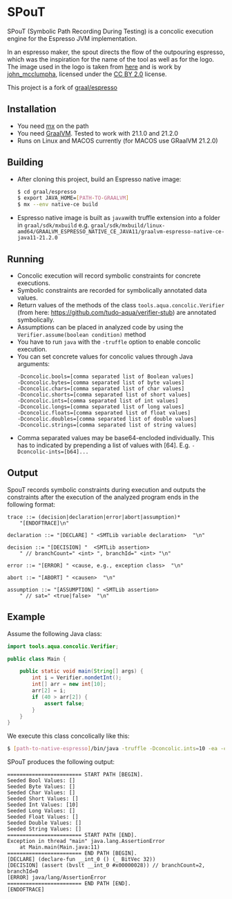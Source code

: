 
# SPouT

SPouT (Symbolic Path Recording During Testing) is a concolic execution engine
for the Espresso JVM implementation.

In an espresso maker, the spout directs the flow of the outpouring espresso, 
which was the inspiration for the name of the tool as well as for the logo.
The image used in the logo is taken from [here](https://www.flickr.com/photos/john_mcclumpha/4158407875/in/photolist-o1Tksq-nLrps7-oe9B3a-pEAxnm-nY8MUm-CecoHg-nwkFMh-oceZVB-rggX2c-o3NPui-HNLwMF-od4zL4-o3PF81-2jdww3n-q7wA1g-Cecm2K-qoN6br-9fnNMP-q7pzBo-5TsCsJ-CMGuhP-psdon4-kK4b19-q7yk58-nTtKGq-2kFipfF-GqnAAF-7ksWfZ-7kwQjS-7kwQvJ-7ksVTR-7ksVoV-7ksVMv-7kwQAJ-7ksVJx-cfEqN5-7pVcap-qmFWnd-qBpdJf-Ed3Liw-67ZdSn-7UMuv-9RaDD4-2fwfTAc-GvkSyf-5yMhh4-E7mqpg-DEeWHN-E7mgux-ceMe6f)
and is work by [john_mcclumpha](https://www.flickr.com/photos/john_mcclumpha/),
licensed under the [CC BY 2.0](https://creativecommons.org/licenses/by/2.0/) license.

This project is a fork of [graal/espresso](https://github.com/oracle/graal/)

## Installation

- You need [mx](https://github.com/graalvm/mx) on the path
- You need [GraalVM](https://github.com/graalvm/graalvm-ce-builds/releases). Tested to work with 21.1.0 and 21.2.0
- Runs on Linux and MACOS currently (for MACOS use GRaalVM 21.2.0)

## Building

- After cloning this project, build an Espresso native image:
    ```bash
    $ cd graal/espresso 
    $ export JAVA_HOME=[PATH-TO-GRAALVM]
    $ mx --env native-ce build 
    ```
- Espresso native image is built as ```java```with truffle extension into a folder in ```graal/sdk/mxbuild``` e.g. ```graal/sdk/mxbuild/linux-amd64/GRAALVM_ESPRESSO_NATIVE_CE_JAVA11/graalvm-espresso-native-ce-java11-21.2.0``` 


## Running

- Concolic execution will record symbolic constraints for concrete executions.
- Symbolic constraints are recorded for symbolically annotated data values.
- Return values of the methods of the class ```tools.aqua.concolic.Verifier```
  (from here: https://github.com/tudo-aqua/verifier-stub)
  are annotated symbolically.
- Assumptions can be placed in analyzed code by using the ```Verifier.assume(boolean condition)``` method
- You have to run ```java``` with the ```-truffle``` option to enable concolic 
  execution.
- You can set concrete values for concolic values through Java arguments: 
    ```
    -Dconcolic.bools=[comma separated list of Boolean values]
    -Dconcolic.bytes=[comma separated list of byte values]
    -Dconcolic.chars=[comma separated list of char values]
    -Dconcolic.shorts=[comma separated list of short values]
    -Dconcolic.ints=[comma separated list of int values]
    -Dconcolic.longs=[comma separated list of long values]
    -Dconcolic.floats=[comma separated list of float values]
    -Dconcolic.doubles=[comma separated list of double values]
    -Dconcolic.strings=[comma separated list of string values]
    ```
- Comma separated values may be base64-encloded individually. This has to indicated 
  by prepending a list of values with [64]. E.g. ```-Dconcolic-ints=[b64]...```


## Output

SpouT records symbolic constraints during execution and outputs the constraints 
after the execution of the analyzed program ends in the following format:

```
trace ::= (decision|declaration|error|abort|assumption)* 
    "[ENDOFTRACE]\n"

declaration ::= "[DECLARE] " <SMTLib variable declaration>  "\n"

decision ::= "[DECISION] "  <SMTLib assertion> 
    " // branchCount=" <int> ", branchId=" <int> "\n"

error ::= "[ERROR] " <cause, e.g., exception class>  "\n"

abort ::= "[ABORT] " <causen>  "\n"

assumption ::= "[ASSUMPTION] " <SMTLib assertion> 
    " // sat=" <true|false>  "\n"
```

## Example

Assume the following Java class:

```java
import tools.aqua.concolic.Verifier;

public class Main {

    public static void main(String[] args) {
        int i = Verifier.nondetInt();
        int[] arr = new int[10];
        arr[2] = i;
        if (40 > arr[2]) {
            assert false;
        }
    }
}

```

We execute this class concolically like this: 

```bash
$ [path-to-native-espresso]/bin/java -truffle -Dconcolic.ints=10 -ea -cp [classpath] Main
```

SPouT produces the following output:

```
======================== START PATH [BEGIN].
Seeded Bool Values: []
Seeded Byte Values: []
Seeded Char Values: []
Seeded Short Values: []
Seeded Int Values: [10]
Seeded Long Values: []
Seeded Float Values: []
Seeded Double Values: []
Seeded String Values: []
======================== START PATH [END].
Exception in thread "main" java.lang.AssertionError
	at Main.main(Main.java:11)
======================== END PATH [BEGIN].
[DECLARE] (declare-fun __int_0 () (_ BitVec 32))
[DECISION] (assert (bvslt __int_0 #x00000028)) // branchCount=2, branchId=0
[ERROR] java/lang/AssertionError
======================== END PATH [END].
[ENDOFTRACE]
```





